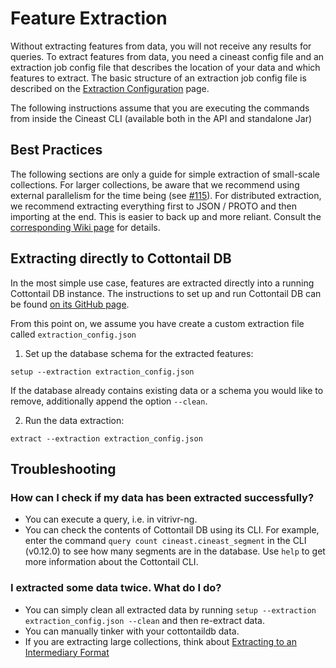 # Feature Extraction
Without extracting features from data, you will not receive any results for queries.
To extract features from data, you need a cineast config file and an extraction job config file that describes the location of your data and which features to extract. The basic structure of an extraction job config file is described on the [Extraction Configuration](https://github.com/vitrivr/cineast/wiki/Extraction-Configuration) page.

The following instructions assume that you are executing the commands from inside the Cineast CLI (available both in the API and standalone Jar)

## Best Practices
The following sections are only a guide for simple extraction of small-scale collections. For larger collections, be aware that we recommend using external parallelism for the time being (see [#115](https://github.com/vitrivr/cineast/issues/115)). For distributed extraction, we recommend extracting everything first to JSON / PROTO and then importing at the end. This is easier to back up and more reliant. Consult the [corresponding Wiki page](https://github.com/vitrivr/cineast/wiki/Extraction-to-File-and-Import) for details.


## Extracting directly to Cottontail DB

In the most simple use case, features are extracted directly into a running Cottontail DB instance. The instructions to set up and run Cottontail DB can be found [on its GitHub page](https://github.com/vitrivr/cottontaildb).

From this point on, we assume you have create a custom extraction file called `extraction_config.json`

1. Set up the database schema for the extracted features:
```
setup --extraction extraction_config.json
```
If the database already contains existing data or a schema you would like to remove, additionally append the option `--clean`.

2. Run the data extraction:
```
extract --extraction extraction_config.json
```

## Troubleshooting

### How can I check if my data has been extracted successfully?
- You can execute a query, i.e. in vitrivr-ng.
- You can check the contents of Cottontail DB using its CLI. For example, enter the command `query count cineast.cineast_segment` in the CLI (v0.12.0) to see how many segments are in the database. Use `help` to get more information about the Cottontail CLI.

### I extracted some data twice. What do I do?
- You can simply clean all extracted data by running `setup --extraction extraction_config.json --clean` and then re-extract data.
- You can manually tinker with your cottontaildb data.
- If you are extracting large collections, think about [Extracting to an Intermediary Format](https://github.com/vitrivr/cineast/wiki/Extraction-to-File-and-Import)
